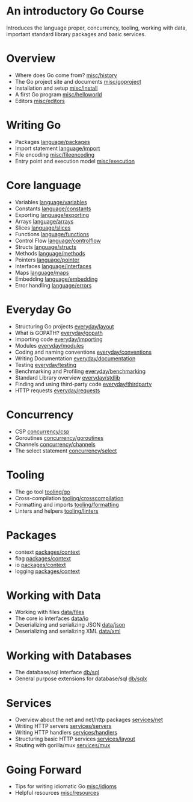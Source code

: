 # An introductory Go Course

Introduces the language proper, concurrency, tooling, working with data,
important standard library packages and basic services.

# Overview

* Where does Go come from? [misc/history](../../topics/misc/history)
* The Go project site and documents [misc/goproject](../../topics/misc/goproject)
* Installation and setup [misc/install](../../topics/misc/install)
* A first Go program [misc/helloworld](../../topics/misc/helloworld)
* Editors [misc/editors](../../topics/misc/editors)

# Writing Go

* Packages [language/packages](../../topics/language/packages)
* Import statement [language/import](../../topics/language/import)
* File encoding [misc/fileencoding](../../topics/misc/fileencoding)
* Entry point and execution model [misc/execution](../../topics/misc/execution)

# Core language

* Variables [language/variables](../../topics/language/variables)
* Constants [language/constants](../../topics/language/constants)
* Exporting [language/exporting](../../topics/language/exporting)
* Arrays [language/arrays](../../topics/language/arrays)
* Slices [language/slices](../../topics/language/slices)
* Functions [language/functions](../../topics/language/functions)
* Control Flow [language/controlflow](../../topics/language/controlflow)
* Structs [language/structs](../../topics/language/structs)
* Methods [language/methods](../../topics/language/methods)
* Pointers [language/pointer](../../topics/language/pointers)
* Interfaces [language/interfaces](../../topics/language/interfaces)
* Maps [language/maps](../../topics/language/maps)
* Embedding [language/embedding](../../topics/language/embedding)
* Error handling [language/errors](../../topics/language/errors)

# Everyday Go

* Structuring Go projects [everyday/layout](../../topics/everyday/layout)
* What is GOPATH? [everyday/gopath](../../topics/everyday/gopath)
* Importing code [everyday/importing](../../topics/everyday/importing)
* Modules [everyday/modules](../../topics/everyday/modules)
* Coding and naming conventions [everyday/conventions](../../topics/everyday/conventions)
* Writing Documentation [everyday/documentation](../../topics/everyday/documentation)
* Testing [everyday/testing](../../topics/everyday/testing)
* Benchmarking and Profiling [everyday/benchmarking](../../topics/everyday/benchmarking)
* Standard Library overview [everyday/stdlib](../../topics/everyday/stdlib)
* Finding and using third-party code [everyday/thirdparty](../../topics/everyday/thirdparty)
* HTTP requests [everyday/requests](../../topics/everyday/requests)

# Concurrency

* CSP [concurrency/csp](../../topics/concurrency/csp)
* Goroutines [concurrency/goroutines](../../topics/concurrency/goroutines)
* Channels [concurrency/channels](../../topics/concurrency/channels)
* The select statement [concurrency/select](../../topics/concurrency/select)

# Tooling

* The go tool [tooling/go](../../topics/tooling/go)
* Cross-compilation [tooling/crosscompilation](../../topics/tooling/crosscompilation)
* Formatting and imports [tooling/formatting](../../topics/tooling/formatting)
* Linters and helpers [tooling/linters](../../topics/tooling/linters)

# Packages

* context [packages/context](../../topics/packages/context)
* flag [packages/context](../../topics/packages/flag)
* io [packages/context](../../topics/packages/io)
* logging [packages/context](../../topics/packages/logging)

# Working with Data

* Working with files [data/files](../../topics/data/files)
* The core io interfaces [data/io](../../topics/data/io)
* Deserializing and serializing JSON [data/json](../../topics/data/json)
* Deserializing and serializing XML [data/xml](../../topics/data/xml)

# Working with Databases

* The database/sql interface [db/sql](../../topics/db/sql)
* General purpose extensions for database/sql [db/sqlx](../../topics/db/sqlx)

# Services

* Overview about the net and net/http packages [services/net](../../topics/services/net)
* Writing HTTP servers [services/servers](../../topics/services/servers)
* Writing HTTP handlers [services/handlers](../../topics/services/handlers)
* Structuring basic HTTP services [services/layout](../../topics/services/layout)
* Routing with gorilla/mux [services/mux](../../topics/services/mux)

# Going Forward

* Tips for writing idiomatic Go [misc/idioms](../../topics/misc/idioms)
* Helpful resources [misc/resources](../../topics/misc/resources)
